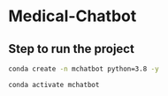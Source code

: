 # Medical-Chatbot

## Step to run the project

```bash
conda create -n mchatbot python=3.8 -y
```
```bash
conda activate mchatbot
```
